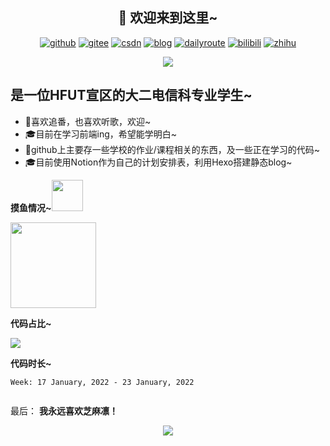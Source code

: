<h2 align="center">👋 欢迎来到这里~</h2>


<p align="center">
  <a href="https://github.com/sunshineclover"><img src="https://img.shields.io/badge/GitHub-ff79c6" alt="github"></a>
  <a href="https://gitee.com/gentlewindlion"><img src="https://img.shields.io/badge/Gitee-fe7300" alt="gitee"></a>
  <a href="https://blog.csdn.net/sunshineclover"><img src="https://img.shields.io/badge/CSDN-cf000e" alt="csdn"></a>
  <a href="https://gentlewindlion.gitee.io/"><img src="https://img.shields.io/badge/blog-green" alt="blog"></a>
  <a href="https://lateral-insect-a22.notion.site/2022-6898f97a75224f06b978c686b5e3dd3f"><img src="https://img.shields.io/badge/blog-red" alt="dailyroute"></a>
  <a href="https://space.bilibili.com/249396108"><img src="https://img.shields.io/badge/bilibili-pink" alt="bilibili"></a>
  <a href="https://www.zhihu.com/people/sunshineclover"><img src="https://img.shields.io/badge/zhihu-blue" alt="zhihu"></a>
</p>

<div style="text-align:center"><img src="https://i.ibb.co/b6GmWWT/2.jpg" /></div>

<h2>是一位HFUT宣区的大二电信科专业学生~</h2>

- 🔭喜欢追番，也喜欢听歌，欢迎~
- 🎓目前在学习前端ing，希望能学明白~
- 🌱github上主要存一些学校的作业/课程相关的东西，及一些正在学习的代码~
- 🎓目前使用Notion作为自己的计划安排表，利用Hexo搭建静态blog~


**摸鱼情况~**<img src="https://media.giphy.com/media/mGcNjsfWAjY5AEZNw6/giphy.gif" width="50">

<img align="" height="137px" src="https://github-readme-stats.vercel.app/api?username=sunshineclover&hide_title=true&hide_border=true&show_icons=true&include_all_commits=true&line_height=21&bg_color=0,EC6C6C,FFD479,FFFC79,73FA79&theme=graywhite&locale=cn" />


**代码占比~**

<img align="center" src="https://github-readme-stats.vercel.app/api/top-langs/?username=sunshineclover&layout=compact" />


**代码时长~**

<!--START_SECTION:waka-->
```text
Week: 17 January, 2022 - 23 January, 2022


```
<!--END_SECTION:waka-->

最后：
**我永远喜欢芝麻凛！**

<div style="text-align:center"><img src="https://i.ibb.co/p178xRs/1633511536007.jpg" /></div>



